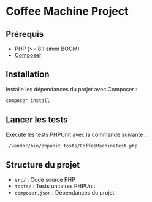 # Coffee Machine Project

## Prérequis

- PHP (>= 8.1 sinon BOOM)
- [Composer](https://getcomposer.org/)

## Installation

Installe les dépendances du projet avec Composer :

```bash
composer install
```

## Lancer les tests

Exécute les tests PHPUnit avec la commande suivante :

```bash
./vendor/bin/phpunit tests/CoffeeMachineTest.php
```

## Structure du projet

- `src/` : Code source PHP
- `tests/` : Tests unitaires PHPUnit
- `composer.json` : Dépendances du projet
